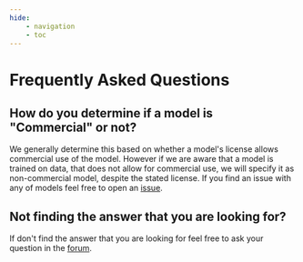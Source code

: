 ```yaml
---
hide:
    - navigation
    - toc
---
```

# Frequently Asked Questions

## How do you determine if a model is "Commercial" or not?

We generally determine this based on whether a model's license allows commercial use of
the model. However if we are aware that a model is trained on data, that does not allow
for commercial use, we will specify it as non-commercial model, despite the stated
license. If you find an issue with any of models feel free to open an
[issue](https://github.com/EuroEval/EuroEval/issues).

## Not finding the answer that you are looking for?

If don't find the answer that you are looking for feel free to ask your question in the
[forum](https://github.com/EuroEval/EuroEval/discussions).
